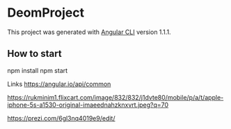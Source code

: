 # DeomProject

This project was generated with [Angular CLI](https://github.com/angular/angular-cli) version 1.1.1.

## How to start

npm install
npm start

Links
https://angular.io/api/common

https://rukminim1.flixcart.com/image/832/832/j1dvte80/mobile/p/a/t/apple-iphone-5s-a1530-original-imaeednahzknxvrt.jpeg?q=70

https://prezi.com/6gl3nq4019e9/edit/